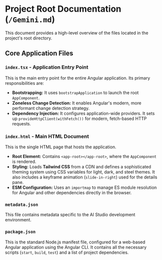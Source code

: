 # Project Root Documentation (`/Gemini.md`)

This document provides a high-level overview of the files located in the project's root directory.

## Core Application Files

### `index.tsx` - Application Entry Point

This is the main entry point for the entire Angular application. Its primary responsibilities are:
- **Bootstrapping:** It uses `bootstrapApplication` to launch the root `AppComponent`.
- **Zoneless Change Detection:** It enables Angular's modern, more performant change detection strategy.
- **Dependency Injection:** It configures application-wide providers. It sets up `provideHttpClient(withFetch())` for modern, fetch-based HTTP requests.

### `index.html` - Main HTML Document

This is the single HTML page that hosts the application.
- **Root Element:** Contains `<app-root></app-root>`, where the `AppComponent` is rendered.
- **Styling:** Loads **Tailwind CSS** from a CDN and defines a sophisticated theming system using CSS variables for light, dark, and steel themes. It also includes a keyframe animation (`slide-in-right`) used for the details pane.
- **ESM Configuration:** Uses an `importmap` to manage ES module resolution for Angular and other dependencies directly in the browser.

### `metadata.json`

This file contains metadata specific to the AI Studio development environment.

### `package.json`

This is the standard Node.js manifest file, configured for a web-based Angular application using the Angular CLI. It contains all the necessary scripts (`start`, `build`, `test`) and a list of project dependencies.